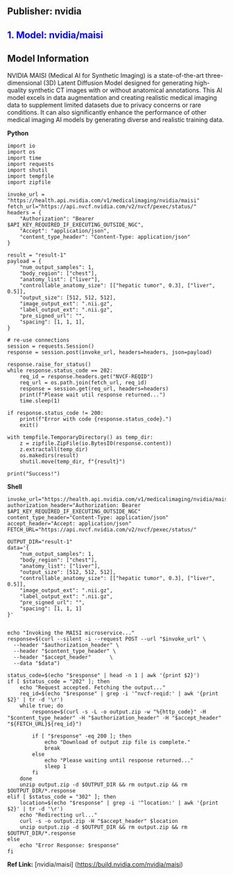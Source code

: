 ## Publisher: **nvidia**

## <span style="color:blue">1. Model: nvidia/maisi</span>


## Model Information
NVIDIA MAISI (Medical AI for Synthetic Imaging) is a state-of-the-art three-dimensional (3D) Latent Diffusion Model designed for generating high-quality synthetic CT images with or without anatomical annotations. This AI model excels in data augmentation and creating realistic medical imaging data to supplement limited datasets due to privacy concerns or rare conditions. It can also significantly enhance the performance of other medical imaging AI models by generating diverse and realistic training data.

**Python**

```
import io
import os
import time
import requests
import shutil
import tempfile
import zipfile

invoke_url = "https://health.api.nvidia.com/v1/medicalimaging/nvidia/maisi"
fetch_url="https://api.nvcf.nvidia.com/v2/nvcf/pexec/status/"
headers = {
    "Authorization": "Bearer $API_KEY_REQUIRED_IF_EXECUTING_OUTSIDE_NGC",
    "Accept": "application/json",
    "content_type_header": "Content-Type: application/json"
}

result = "result-1"
payload = {
    "num_output_samples": 1,
    "body_region": ["chest"],
    "anatomy_list": ["liver"],
    "controllable_anatomy_size": [["hepatic tumor", 0.3], ["liver", 0.5]],
    "output_size": [512, 512, 512],
    "image_output_ext": ".nii.gz",
    "label_output_ext": ".nii.gz",
    "pre_signed_url": "",
    "spacing": [1, 1, 1],
}

# re-use connections
session = requests.Session()
response = session.post(invoke_url, headers=headers, json=payload)

response.raise_for_status()
while response.status_code == 202:
    req_id = response.headers.get("NVCF-REQID")
    req_url = os.path.join(fetch_url, req_id)
    response = session.get(req_url, headers=headers)
    print(f"Please wait util response returned...")
    time.sleep(1)

if response.status_code != 200:
    print(f"Error with code {response.status_code}.")
    exit()

with tempfile.TemporaryDirectory() as temp_dir:
    z = zipfile.ZipFile(io.BytesIO(response.content))
    z.extractall(temp_dir)
    os.makedirs(result)
    shutil.move(temp_dir, f"{result}")

print("Success!")
```

**Shell**

```
invoke_url="https://health.api.nvidia.com/v1/medicalimaging/nvidia/maisi"
authorization_header="Authorization: Bearer $API_KEY_REQUIRED_IF_EXECUTING_OUTSIDE_NGC"
content_type_header="Content-Type: application/json"
accept_header="Accept: application/json"
FETCH_URL="https://api.nvcf.nvidia.com/v2/nvcf/pexec/status/"

OUTPUT_DIR="result-1"
data='{
    "num_output_samples": 1,
    "body_region": ["chest"],
    "anatomy_list": ["liver"],
    "output_size": [512, 512, 512],
    "controllable_anatomy_size": [["hepatic tumor", 0.3], ["liver", 0.5]],
    "image_output_ext": ".nii.gz",
    "label_output_ext": ".nii.gz",
    "pre_signed_url": "",
    "spacing": [1, 1, 1]
}'


echo "Invoking the MAISI microservice..."
response=$(curl --silent -i --request POST --url "$invoke_url" \
  --header "$authorization_header" \
  --header "$content_type_header" \
  --header "$accept_header"      \
  --data "$data")

status_code=$(echo "$response" | head -n 1 | awk '{print $2}')
if [ $status_code = "202" ]; then
    echo "Request accepted. Fetching the output..."
    req_id=$(echo "$response" | grep -i '^nvcf-reqid:' | awk '{print $2}' | tr -d '\r')
    while true; do
        response=$(curl -s -L -o output.zip -w "%{http_code}" -H "$content_type_header" -H "$authorization_header" -H "$accept_header" "${FETCH_URL}${req_id}")

        if [ "$response" -eq 200 ]; then
            echo "Download of output zip file is complete."
            break
        else
            echo "Please waiting until response returned..."
            sleep 1
        fi
    done
    unzip output.zip -d $OUTPUT_DIR && rm output.zip && rm $OUTPUT_DIR/*.response
elif [ $status_code = "302" ]; then
    location=$(echo "$response" | grep -i '^location:' | awk '{print $2}' | tr -d '\r')
    echo "Redirecting url..."
    curl -s -o output.zip -H "$accept_header" $location
    unzip output.zip -d $OUTPUT_DIR && rm output.zip && rm $OUTPUT_DIR/*.response
else
    echo "Error Response: $response"
fi
```

**Ref Link:**
[nvidia/maisi] (https://build.nvidia.com/nvidia/maisi)


